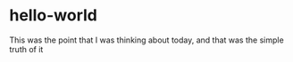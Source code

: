 # hello-world


This was the point that I was thinking about today, and that was the simple truth of it
